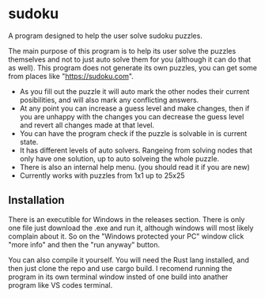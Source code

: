 # sudoku
A program designed to help the user solve sudoku puzzles.

The main purpose of this program is to help its user solve the puzzles themselves and not to just auto solve them for you (although it can do that as well).
This program does not generate its own puzzles, you can get some from places like "https://sudoku.com".

- As you fill out the puzzle it will auto mark the other nodes their current posibilities, and will also mark any conflicting answers.
- At any point you can increase a guess level and make changes, then if you are unhappy with the changes you can decrease the guess level and revert all changes made at that level.
- You can have the program check if the puzzle is solvable in is current state.
- It has different levels of auto solvers. Rangeing from solving nodes that only have one solution, up to auto solveing the whole puzzle.
- There is also an internal help menu. (you should read it if you are new)
- Currently works with puzzles from 1x1 up to 25x25

## Installation
There is an executible for Windows in the releases section. There is only one file just download the .exe and run it, although windows will most likely complain about it.
So on the "Windows protected your PC" window click "more info" and then the "run anyway" button.

You can also compile it yourself. You will need the Rust lang installed, and then just clone the repo and use cargo build. I recomend running the program in its own terminal window insted of one build into anather program like VS codes terminal.

